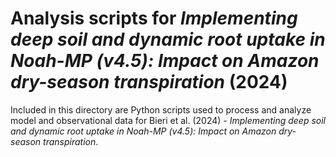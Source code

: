 # Analysis scripts for _Implementing deep soil and dynamic root uptake in Noah-MP (v4.5): Impact on Amazon dry-season transpiration_ (2024)

Included in this directory are Python scripts used to process and analyze model and observational data for Bieri et al. (2024) - _Implementing deep soil and dynamic root uptake in Noah-MP (v4.5): Impact on Amazon dry-season transpiration_.
